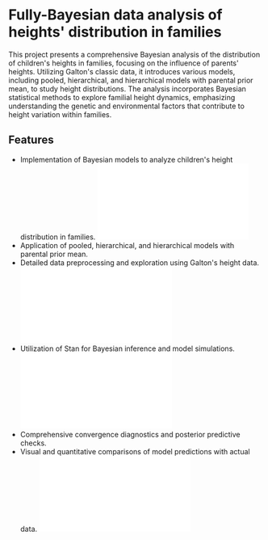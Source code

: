 # Fully-Bayesian data analysis of heights' distribution in families

This project presents a comprehensive Bayesian analysis of the distribution of children's heights in families, focusing on the influence of parents' heights. Utilizing Galton's classic data, it introduces various models, including pooled, hierarchical, and hierarchical models with parental prior mean, to study height distributions. The analysis incorporates Bayesian statistical methods to explore familial height dynamics, emphasizing understanding the genetic and environmental factors that contribute to height variation within families.

## Features

- Implementation of Bayesian models to analyze children's height distribution in families.
![Project Screenshot](scripts/combined_intro.pdf "Correlation of children's height with parent's")
- Application of pooled, hierarchical, and hierarchical models with parental prior mean.
- Detailed data preprocessing and exploration using Galton's height data.
![Project Screenshot](scripts/height_plot.pdf "One family analysis")
- Utilization of Stan for Bayesian inference and model simulations.
![Project Screenshot](images/hierchain.pdf "Convergence of MCMC")
- Comprehensive convergence diagnostics and posterior predictive checks.
- Visual and quantitative comparisons of model predictions with actual data.
![Project Screenshot](images/kernelp.pdf "Predictive check")
